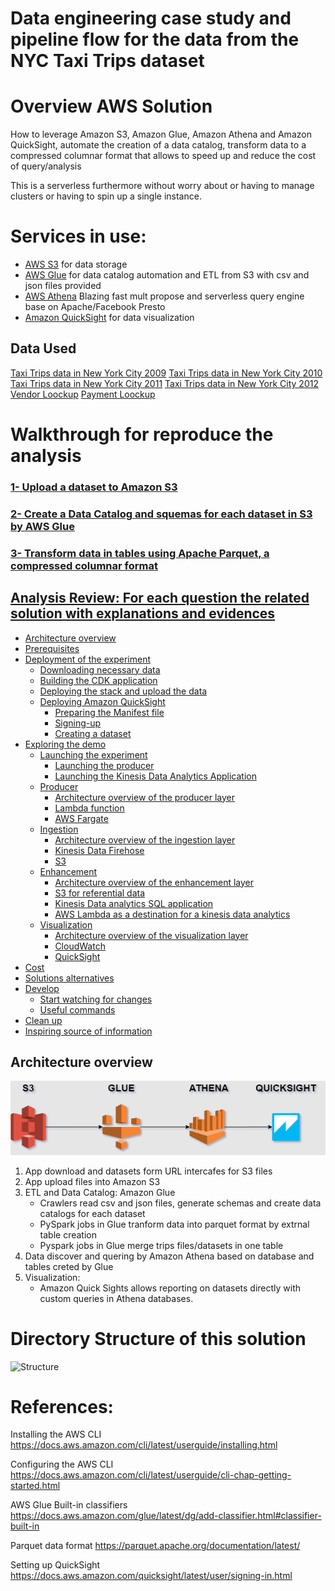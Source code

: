 # Data engineering case study and pipeline flow for the data from the NYC Taxi Trips dataset

# Overview AWS Solution
How to leverage Amazon S3, Amazon Glue, Amazon Athena and Amazon QuickSight, automate the creation of a data catalog, 
transform data to a compressed columnar format that allows to speed up and reduce the cost of query/analysis

This is a serverless furthermore without worry about or having to manage clusters or having to spin up a single instance.

# Services in use:

- [AWS S3](https://aws.amazon.com/s3/) for data storage
- [AWS Glue](https://aws.amazon.com/pt/glue/) for data catalog automation and ETL from S3 with csv and json files provided
- [AWS Athena](https://aws.amazon.com/pt/athena/) Blazing fast mult propose and serverless query engine base on Apache/Facebook Presto
- [Amazon QuickSight](https://aws.amazon.com/quicksight/) for data visualization


## Data Used

[Taxi Trips data in New York City 2009](https://s3.amazonaws.com/data-sprints-eng-test/data-sample_data-nyctaxi-trips-2009-json_corrigido.json) 
[Taxi Trips data in New York City 2010](https://s3.amazonaws.com/data-sprints-eng-test/data-sample_data-nyctaxi-trips-2010-json_corrigido.json)
[Taxi Trips data in New York City 2011](https://s3.amazonaws.com/data-sprints-eng-test/data-sample_data-nyctaxi-trips-2011-json_corrigido.json)
[Taxi Trips data in New York City 2012](https://s3.amazonaws.com/data-sprints-eng-test/data-sample_data-nyctaxi-trips-2012-json_corrigido.json) 
[Vendor Loockup](https://s3.amazonaws.com/data-sprints-eng-test/data-sample_data-nyctaxi-trips-2012-json_corrigido.json) 
[Payment Loockup](https://s3.amazonaws.com/data-sprints-eng-test/data-sample_data-nyctaxi-trips-2012-json_corrigido.json) 


# Walkthrough for reproduce the analysis

### [1- Upload a dataset to Amazon S3](step-one.md)
### [2- Create a Data Catalog and squemas for each dataset in S3 by AWS Glue](step-two.md)
### [3- Transform data in tables using Apache Parquet, a compressed columnar format](step-three.md)

## [Analysis Review: For each question the related solution with explanations and evidences](analysis.html)

- [Architecture overview](#architecture-overview)
- [Prerequisites](#prerequisites)
- [Deployment of the experiment](#deployment-of-the-experiment)
  - [Downloading necessary data](#downloading-necessary-data)
  - [Building the CDK application](#building-the-cdk-application)
  - [Deploying the stack and upload the data](#deploying-the-stack-and-upload-the-data)
  - [Deploying Amazon QuickSight](#deploying-amazon-quicksight)
    - [Preparing the Manifest file](#preparing-the-manifest-file)
    - [Signing\-up](#signing-up)
    - [Creating a dataset](#creating-a-dataset)
- [Exploring the demo](#exploring-the-demo)
  - [Launching the experiment](#launching-the-experiment)
    - [Launching the producer](#launching-the-producer)
    - [Launching the Kinesis Data Analytics Application](#launching-the-kinesis-data-analytics-application)
  - [Producer](#producer)
    - [Architecture overview of the producer layer](#architecture-overview-of-the-producer-layer)
    - [Lambda function](#lambda-function)
    - [AWS Fargate](#aws-fargate)
  - [Ingestion](#ingestion)
    - [Architecture overview of the ingestion layer](#architecture-overview-of-the-ingestion-layer)
    - [Kinesis Data Firehose](#kinesis-data-firehose)
    - [S3](#s3)
  - [Enhancement](#enhancement)
    - [Architecture overview of the enhancement layer](#architecture-overview-of-the-enhancement-layer)
    - [S3 for referential data](#s3-for-referential-data)
    - [Kinesis Data analytics SQL application](#kinesis-data-analytics-sql-application)
    - [AWS Lambda as a destination for a kinesis data analytics](#aws-lambda-as-a-destination-for-a-kinesis-data-analytics)
  - [Visualization](#visualization)
    - [Architecture overview of the visualization layer](#architecture-overview-of-the-visualization-layer)
    - [CloudWatch](#cloudwatch)
    - [QuickSight](#quicksight)
- [Cost](#cost)
- [Solutions alternatives](#solutions-alternatives)
- [Develop](#develop)
  - [Start watching for changes](#start-watching-for-changes)
  - [Useful commands](#useful-commands)
- [Clean up](#clean-up)
- [Inspiring source of information](#inspiring-source-of-information)

## Architecture overview

![Architecture](screenshots/arch.png)

1. App download and datasets form URL intercafes for S3 files
2. App upload files into Amazon S3
3. ETL and Data Catalog: Amazon Glue 
    - Crawlers read csv and json files, generate schemas and create data catalogs for each dataset
    - PySpark jobs in Glue tranform data into parquet format by extrnal table creation 
    - Pyspark jobs in Glue merge trips files/datasets in one table
4. Data discover and quering by Amazon Athena based on database and tables creted by Glue  
5. Visualization:
    - Amazon Quick Sights allows reporting on datasets directly with custom queries in Athena databases.


# Directory Structure of this solution

![Structure](screenshots/dir.png)


# References:
Installing the AWS CLI
https://docs.aws.amazon.com/cli/latest/userguide/installing.html

Configuring the AWS CLI
https://docs.aws.amazon.com/cli/latest/userguide/cli-chap-getting-started.html

AWS Glue Built-in classifiers
https://docs.aws.amazon.com/glue/latest/dg/add-classifier.html#classifier-built-in

Parquet data format
https://parquet.apache.org/documentation/latest/

Setting up QuickSight
https://docs.aws.amazon.com/quicksight/latest/user/signing-in.html
